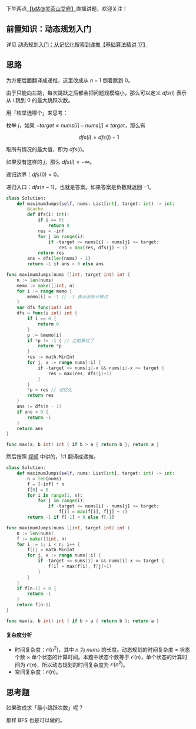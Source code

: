 下午两点[【b站@灵茶山艾府】](https://space.bilibili.com/206214)直播讲题，欢迎关注！

## 前置知识：动态规划入门

详见 [动态规划入门：从记忆化搜索到递推【基础算法精讲 17】](https://www.bilibili.com/video/BV1Xj411K7oF/)

## 思路

为方便后面翻译成递推，这里改成从 $n-1$ 倒着跳到 $0$。

由于只能向左跳，每次跳跃之后都会把问题规模缩小，那么可以定义 $\textit{dfs}(i)$ 表示从 $i$ 跳到 $0$ 的最大跳跃次数。

用「枚举选哪个」来思考：

枚举 $j$，如果 $-\textit{target}\le \textit{nums}[i]-\textit{nums}[j] \le \textit{target}$，那么有

$$
\textit{dfs}(i) = \textit{dfs}(j) + 1
$$

取所有情况的最大值，即为 $\textit{dfs}(i)$。

如果没有这样的 $j$，那么 $\textit{dfs}(i) = -\infty$。

递归边界：$\textit{dfs}(0)=0$。

递归入口：$\textit{dfs}(n-1)$。也就是答案。如果答案是负数就返回 $-1$。

```py [sol-Python3]
class Solution:
    def maximumJumps(self, nums: List[int], target: int) -> int:
        @cache
        def dfs(i: int):
            if i == 0:
                return 0
            res = -inf
            for j in range(i):
                if -target <= nums[i] - nums[j] <= target:
                    res = max(res, dfs(j) + 1)
            return res
        ans = dfs(len(nums) - 1)
        return -1 if ans < 0 else ans
```

```go [sol-Go]
func maximumJumps(nums []int, target int) int {
	n := len(nums)
	memo := make([]int, n)
	for i := range memo {
		memo[i] = -1 // -1 表示没有计算过
	}
	var dfs func(int) int
	dfs = func(i int) int {
		if i == 0 {
			return 0
		}
		p := &memo[i]
		if *p != -1 { // 之前算过了
			return *p
		}
		res := math.MinInt
		for j, x := range nums[:i] {
			if -target <= nums[i]-x && nums[i]-x <= target {
				res = max(res, dfs(j)+1)
			}
		}
		*p = res // 记忆化
		return res
	}
	ans := dfs(n - 1)
	if ans < 0 {
		return -1
	}
	return ans
}

func max(a, b int) int { if b > a { return b }; return a }
```

然后按照 [视频](https://www.bilibili.com/video/BV1Xj411K7oF/) 中讲的，1:1 翻译成递推。

```py [sol-Python3]
class Solution:
    def maximumJumps(self, nums: List[int], target: int) -> int:
        n = len(nums)
        f = [-inf] * n
        f[0] = 0
        for i in range(1, n):
            for j in range(i):
                if -target <= nums[i] - nums[j] <= target:
                    f[i] = max(f[i], f[j] + 1)
        return -1 if f[-1] < 0 else f[-1]
```

```go [sol-Go]
func maximumJumps(nums []int, target int) int {
	n := len(nums)
	f := make([]int, n)
	for i := 1; i < n; i++ {
		f[i] = math.MinInt
		for j, x := range nums[:i] {
			if -target <= nums[i]-x && nums[i]-x <= target {
				f[i] = max(f[i], f[j]+1)
			}
		}
	}
	if f[n-1] < 0 {
		return -1
	}
	return f[n-1]
}

func max(a, b int) int { if b > a { return b }; return a }
```

#### 复杂度分析

- 时间复杂度：$\mathcal{O}(n^2)$，其中 $n$ 为 $\textit{nums}$ 的长度。动态规划的时间复杂度 $=$ 状态个数 $\times$ 单个状态的计算时间。本题中状态个数等于 $\mathcal{O}(n)$，单个状态的计算时间为 $\mathcal{O}(n)$，所以动态规划的时间复杂度为 $\mathcal{O}(n^2)$。
- 空间复杂度：$\mathcal{O}(n)$。

## 思考题

如果改成求「最小跳跃次数」呢？

那样 BFS 也是可以做的。
